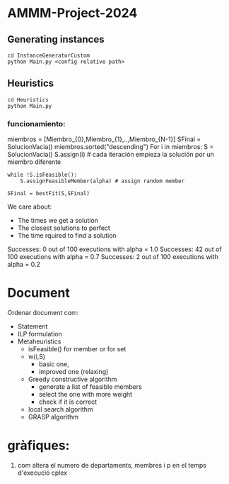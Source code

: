 # AMMM-Project-2024

## Generating instances
```
cd InstanceGeneratorCustom
python Main.py <config relative path>
```

## Heuristics
```
cd Heuristics
python Main.py
```

### funcionamiento:
miembros = [Miembro_{0},Miembro_{1},..,Miembro_{N-1}]
SFinal = SolucionVacia()
miembros.sorted("descending")
For i in miembros:
    S = SolucionVacia()
    S.assign(i) # cada iteración empieza la solución por un miembro diferente

    while !S.isFeasible():
        S.assignFeasibleMember(alpha) # assign random member

    SFinal = bestFit(S,SFinal)

We care about: 
- The times we get a solution
- The closest solutions to perfect
- The time rquired to find a solution

Successes: 0  out of 100 executions with alpha = 1.0
Successes: 42 out of 100 executions with alpha = 0.7
Successes: 2  out of 100 executions with alpha = 0.2

# Document
Ordenar document com:
- Statement
- ILP formulation
- Metaheuristics
  - isFeasible() for member or for set
  - w(i,S)
    - basic one,
    - improved one (relaxing)
  - Greedy constructive algorithm
    - generate a list of feasible members
    - select the one with more weight
    - check if it is correct
  - local search algorithm
  - GRASP algorithm


# gràfiques:
1. com altera el numero de departaments, membres i p en el temps d'execució cplex